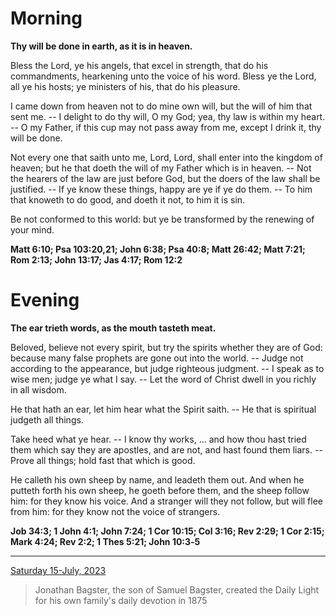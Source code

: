 # Morning

**Thy will be done in earth, as it is in heaven.**
 
Bless the Lord, ye his angels, that excel in strength, that do his commandments, hearkening unto the voice of his word. Bless ye the Lord, all ye his hosts; ye ministers of his, that do his pleasure.
 
I came down from heaven not to do mine own will, but the will of him that sent me. -- I delight to do thy will, O my God; yea, thy law is within my heart. -- O my Father, if this cup may not pass away from me, except I drink it, thy will be done.
 
Not every one that saith unto me, Lord, Lord, shall enter into the kingdom of heaven; but he that doeth the will of my Father which is in heaven. -- Not the hearers of the law are just before God, but the doers of the law shall be justified. -- If ye know these things, happy are ye if ye do them. -- To him that knoweth to do good, and doeth it not, to him it is sin.
 
Be not conformed to this world: but ye be transformed by the renewing of your mind.  

**Matt 6:10; Psa 103:20,21; John 6:38; Psa 40:8; Matt 26:42; Matt 7:21; Rom 2:13; John 13:17; Jas 4:17; Rom 12:2**

# Evening

**The ear trieth words, as the mouth tasteth meat.**
 
Beloved, believe not every spirit, but try the spirits whether they are of God: because many false prophets are gone out into the world. -- Judge not according to the appearance, but judge righteous judgment. -- I speak as to wise men; judge ye what I say. -- Let the word of Christ dwell in you richly in all wisdom.
 
He that hath an ear, let him hear what the Spirit saith. -- He that is spiritual judgeth all things.
 
Take heed what ye hear. -- I know thy works, ... and how thou hast tried them which say they are apostles, and are not, and hast found them liars. -- Prove all things; hold fast that which is good.
 
He calleth his own sheep by name, and leadeth them out. And when he putteth forth his own sheep, he goeth before them, and the sheep follow him: for they know his voice. And a stranger will they not follow, but will flee from him: for they know not the voice of strangers.  

**Job 34:3; 1 John 4:1; John 7:24; 1 Cor 10:15; Col 3:16; Rev 2:29; 1 Cor 2:15; Mark 4:24; Rev 2:2; 1 Thes 5:21; John 10:3‑5**

---

[Saturday 15-July, 2023](https://t.me/s/daily_light)

> Jonathan Bagster, the son of Samuel Bagster, created the Daily Light for his own family's daily devotion in 1875

